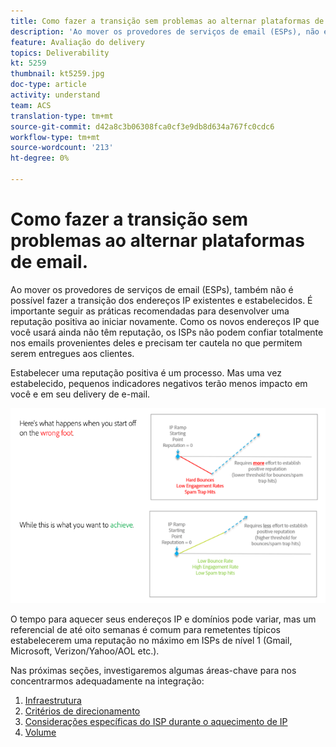 ```yaml
---
title: Como fazer a transição sem problemas ao alternar plataformas de email.
description: 'Ao mover os provedores de serviços de email (ESPs), não é possível fazer a transição dos endereços IP existentes e estabelecidos. É importante seguir as práticas recomendadas para desenvolver uma reputação positiva ao iniciar novamente. '
feature: Avaliação do delivery
topics: Deliverability
kt: 5259
thumbnail: kt5259.jpg
doc-type: article
activity: understand
team: ACS
translation-type: tm+mt
source-git-commit: d42a8c3b06308fca0cf3e9db8d634a767fc0cdc6
workflow-type: tm+mt
source-wordcount: '213'
ht-degree: 0%

---
```



# Como fazer a transição sem problemas ao alternar plataformas de email.

Ao mover os provedores de serviços de email (ESPs), também não é possível fazer a transição dos endereços IP existentes e estabelecidos. É importante seguir as práticas recomendadas para desenvolver uma reputação positiva ao iniciar novamente. Como os novos endereços IP que você usará ainda não têm reputação, os ISPs não podem confiar totalmente nos emails provenientes deles e precisam ter cautela no que permitem serem entregues aos clientes.

Estabelecer uma reputação positiva é um processo. Mas uma vez estabelecido, pequenos indicadores negativos terão menos impacto em você e em seu delivery de e-mail.

![Processo de transição](../assets/transition-process.png)

O tempo para aquecer seus endereços IP e domínios pode variar, mas um referencial de até oito semanas é comum para remetentes típicos estabelecerem uma reputação no máximo em ISPs de nível 1 (Gmail, Microsoft, Verizon/Yahoo/AOL etc.).

Nas próximas seções, investigaremos algumas áreas-chave para nos concentrarmos adequadamente na integração:

1. [Infraestrutura](/help/transition-process/infrastructure.md)
2. [Critérios de direcionamento](/help/transition-process/targeting-criteria.md)
3. [Considerações específicas do ISP durante o aquecimento de IP](/help/transition-process/isp-specific-considerations-during-ip-warming.md)
4. [Volume](/help/transition-process/volume.md)
